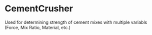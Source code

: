 # CementCrusher
Used for determining strength of cement mixes with multiple variabls (Force, Mix Ratio, Material, etc.)

